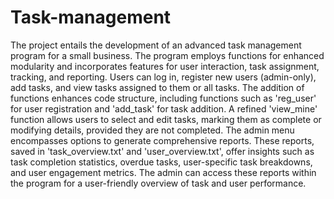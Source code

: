 # Task-management
The project entails the development of an advanced task management program for a small business. The program employs functions for enhanced modularity and incorporates features for user interaction, task assignment, tracking, and reporting. Users can log in, register new users (admin-only), add tasks, and view tasks assigned to them or all tasks. The addition of functions enhances code structure, including functions such as 'reg_user' for user registration and 'add_task' for task addition. A refined 'view_mine' function allows users to select and edit tasks, marking them as complete or modifying details, provided they are not completed. The admin menu encompasses options to generate comprehensive reports. These reports, saved in 'task_overview.txt' and 'user_overview.txt', offer insights such as task completion statistics, overdue tasks, user-specific task breakdowns, and user engagement metrics. The admin can access these reports within the program for a user-friendly overview of task and user performance.
